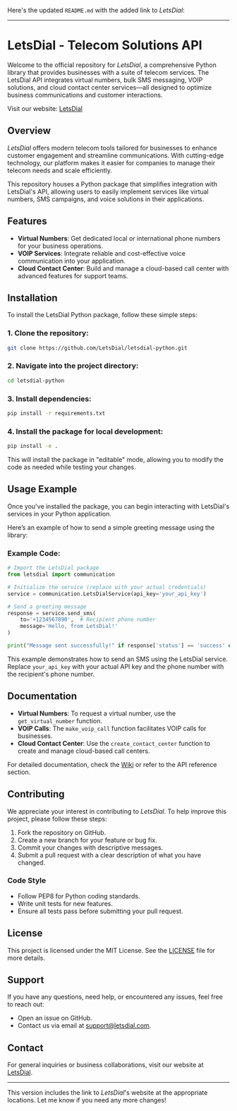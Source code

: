 Here's the updated `README.md` with the added link to *LetsDial*:

---

# LetsDial - Telecom Solutions API

Welcome to the official repository for *LetsDial*, a comprehensive Python library that provides businesses with a suite of telecom services. The LetsDial API integrates virtual numbers, bulk SMS messaging, VOIP solutions, and cloud contact center services—all designed to optimize business communications and customer interactions.

Visit our website: [LetsDial](https://www.letsdial.com/)

## Overview

*LetsDial* offers modern telecom tools tailored for businesses to enhance customer engagement and streamline communications. With cutting-edge technology, our platform makes it easier for companies to manage their telecom needs and scale efficiently.

This repository houses a Python package that simplifies integration with LetsDial's API, allowing users to easily implement services like virtual numbers, SMS campaigns, and voice solutions in their applications.

## Features

- **Virtual Numbers**: Get dedicated local or international phone numbers for your business operations.
- **VOIP Services**: Integrate reliable and cost-effective voice communication into your application.
- **Cloud Contact Center**: Build and manage a cloud-based call center with advanced features for support teams.

## Installation

To install the LetsDial Python package, follow these simple steps:

### 1. Clone the repository:

```bash
git clone https://github.com/LetsDial/letsdial-python.git
```

### 2. Navigate into the project directory:

```bash
cd letsdial-python
```

### 3. Install dependencies:

```bash
pip install -r requirements.txt
```

### 4. Install the package for local development:

```bash
pip install -e .
```

This will install the package in "editable" mode, allowing you to modify the code as needed while testing your changes.

## Usage Example

Once you've installed the package, you can begin interacting with LetsDial's services in your Python application.

Here’s an example of how to send a simple greeting message using the library:

### Example Code:

```python
# Import the LetsDial package
from letsdial import communication

# Initialize the service (replace with your actual credentials)
service = communication.LetsDialService(api_key='your_api_key')

# Send a greeting message
response = service.send_sms(
    to='+1234567890',  # Recipient phone number
    message='Hello, from LetsDial!'
)

print("Message sent successfully!" if response['status'] == 'success' else "Failed to send message")
```

This example demonstrates how to send an SMS using the LetsDial service. Replace `your_api_key` with your actual API key and the phone number with the recipient's phone number.

## Documentation

- **Virtual Numbers**: To request a virtual number, use the `get_virtual_number` function.
- **VOIP Calls**: The `make_voip_call` function facilitates VOIP calls for businesses.
- **Cloud Contact Center**: Use the `create_contact_center` function to create and manage cloud-based call centers.

For detailed documentation, check the [Wiki](https://github.com/LetsDial/letsdial-python/wiki) or refer to the API reference section.

## Contributing

We appreciate your interest in contributing to *LetsDial*. To help improve this project, please follow these steps:

1. Fork the repository on GitHub.
2. Create a new branch for your feature or bug fix.
3. Commit your changes with descriptive messages.
4. Submit a pull request with a clear description of what you have changed.

### Code Style

- Follow PEP8 for Python coding standards.
- Write unit tests for new features.
- Ensure all tests pass before submitting your pull request.

## License

This project is licensed under the MIT License. See the [LICENSE](LICENSE) file for more details.

## Support

If you have any questions, need help, or encountered any issues, feel free to reach out:

- Open an issue on GitHub.
- Contact us via email at [support@letsdial.com](mailto:support@letsdial.com).

## Contact

For general inquiries or business collaborations, visit our website at [LetsDial](https://www.letsdial.com/).

---

This version includes the link to *LetsDial*'s website at the appropriate locations. Let me know if you need any more changes!
